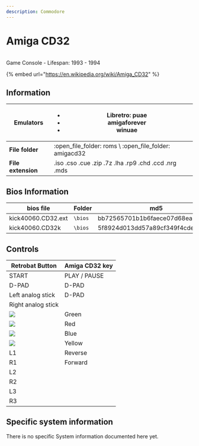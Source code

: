 ```yaml
---
description: Commodore
---
```


# Amiga CD32

<figure><img src="https://i.imgur.com/IxocfAW.png" alt=""><figcaption></figcaption></figure>

Game Console - Lifespan: 1993 - 1994

{% embed url="https://en.wikipedia.org/wiki/Amiga_CD32" %}

## Information

| **Emulators**      | <ul><li>Libretro: puae</li><li>amigaforever</li><li>winuae</li></ul> |
| ------------------ | -------------------------------------------------------------------- |
| **File folder**    | :open\_file\_folder: roms \ :open\_file\_folder: amigacd32           |
| **File extension** | .iso .cso .cue .zip .7z .lha .rp9 .chd .ccd .nrg .mds                |

## Bios Information

| bios file          | Folder  | md5                              |
| ------------------ | ------- | -------------------------------- |
| kick40060.CD32.ext | `\bios` | bb72565701b1b6faece07d68ea5da639 |
| kick40060.CD32k    | `\bios` | 5f8924d013dd57a89cf349f4cdedc6b1 |

## Controls

| Retrobat Button                                       | Amiga CD32 key |
| ----------------------------------------------------- | -------------- |
| START                                                 | PLAY / PAUSE   |
| D-PAD                                                 | D-PAD          |
| Left analog stick                                     | D-PAD          |
| Right analog stick                                    |                |
| ![](<../../../.gitbook/assets/image (2) (1) (1).png>) | Green          |
| ![](<../../../.gitbook/assets/image (1) (2) (1).png>) | Red            |
| ![](<../../../.gitbook/assets/image (4) (1).png>)     | Blue           |
| ![](<../../../.gitbook/assets/image (3) (1) (2).png>) | Yellow         |
| L1                                                    | Reverse        |
| R1                                                    | Forward        |
| L2                                                    |                |
| R2                                                    |                |
| L3                                                    |                |
| R3                                                    |                |

## Specific system information

There is no specific System information documented here yet.
